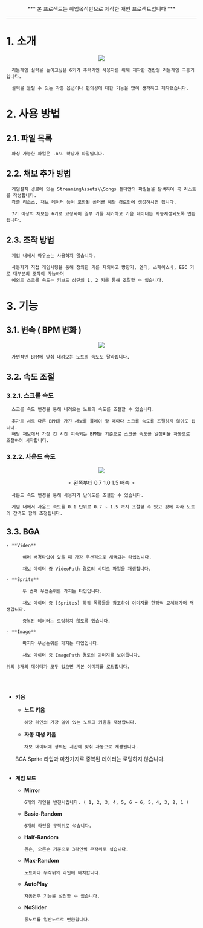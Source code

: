 
<p align="center"> *** 본 프로젝트는 취업목적만으로 제작한 개인 프로젝트입니다 ***
      
- - -
      
# 1. 소개
<p align="center"> <img src="https://user-images.githubusercontent.com/19517385/192090994-a74490b6-86d2-41c1-ac09-f3453efd69c3.gif"> 

      리듬게임 실력을 높이고싶은 6키가 주력키인 사용자를 위해 제작한 건반형 리듬게임 구동기입니다.
      
      실력을 늘릴 수 있는 각종 옵션이나 편의성에 대한 기능을 많이 생각하고 제작했습니다.

# 2. 사용 방법
## 2.1. 파일 목록
      
      파싱 가능한 파일은 .osu 확장자 파일입니다.
      
## 2.2. 채보 추가 방법

      게임설치 경로에 있는 StreamingAssets\\Songs 폴더안의 파일들을 탐색하여 곡 리스트를 작성합니다.
      각종 리소스, 채보 데이터 등이 포함된 폴더를 해당 경로안에 생성하시면 됩니다.
      
      7키 이상의 채보는 6키로 고정되어 일부 키를 제거하고 키음 데이터는 자동재생되도록 변환됩니다.
      
## 2.3. 조작 방법
      
      게임 내에서 마우스는 사용하지 않습니다.
      
      사용자가 직접 게임세팅을 통해 정의한 키를 제외하고 방향키, 엔터, 스페이스바, ESC 키로 대부분의 조작이 가능하며
      예외로 스크롤 속도는 키보드 상단의 1, 2 키를 통해 조절할 수 있습니다.

# 3. 기능
## 3.1. 변속 ( BPM 변화 )
<p align="center"> <img src="https://user-images.githubusercontent.com/19517385/192090996-143422c0-63f3-4b4f-ab86-39d1c3b0af73.gif">    
            
      가변적인 BPM에 맞춰 내려오는 노트의 속도도 달라집니다.
      
## 3.2. 속도 조절
### 3.2.1. 스크롤 속도
      
      스크롤 속도 변경을 통해 내려오는 노트의 속도를 조절할 수 있습니다.
      
      추가로 서로 다른 BPM을 가진 채보를 플레이 할 때마다 스크롤 속도를 조절하지 않아도 됩니다.
      해당 채보에서 가장 긴 시간 지속되는 BPM을 기준으로 스크롤 속도를 일정비율 자동으로 조절하여 시작합니다.
      
### 3.2.2. 사운드 속도
<p align="center"> <img src="https://user-images.githubusercontent.com/19517385/192102583-13d6f6a2-4513-43c0-b0ff-0c9246b72707.gif">
<p align="center"> < 왼쪽부터 0.7  1.0  1.5 배속 >
                
      사운드 속도 변경을 통해 사용자가 난이도를 조절할 수 있습니다.
    
      게임 내에서 사운드 속도를 0.1 단위로 0.7 ~ 1.5 까지 조절할 수 있고 값에 따라 노트의 간격도 함께 조정됩니다.
    
## 3.3. BGA
    - **Video**
        
          여러 배경타입이 있을 때 가장 우선적으로 채택되는 타입입니다.
        
          채보 데이터 중 VideoPath 경로의 비디오 파일을 재생합니다.
                
    - **Sprite**
        
          두 번째 우선순위를 가지는 타입입니다.
        
          채보 데이터 중 [Sprites] 하위 목록들을 참조하여 이미지를 한장씩 교체해가며 재생합니다.
        
          중복된 데이터는 로딩하지 않도록 했습니다.
        
    - **Image**
        
          마지막 우선순위를 가지는 타입입니다.
        
          채보 데이터 중 ImagePath 경로의 이미지를 보여줍니다.
    
    위의 3개의 데이터가 모두 없으면 기본 이미지를 로딩합니다.
<br></br>

- **키음**
    - **노트 키음**
        
          해당 라인의 가장 앞에 있는 노트의 키음을 재생합니다.
        
    - **자동 재생 키음**
        
          채보 데이터에 정의된 시간에 맞춰 자동으로 재생됩니다.
        
    
    BGA Sprite 타입과 마찬가지로 중복된 데이터는 로딩하지 않습니다.
<br></br>

- **게임 모드**
    - **Mirror**
        
          6개의 라인을 반전시킵니다. ( 1, 2, 3, 4, 5, 6 → 6, 5, 4, 3, 2, 1 )
        
    - **Basic-Random**
        
          6개의 라인을 무작위로 섞습니다.
        
    - **Half-Random**
        
          왼손, 오른손 기준으로 3라인씩 무작위로 섞습니다.
        
    - **Max-Random**
        
          노트마다 무작위의 라인에 배치합니다.
        
    - **AutoPlay**
        
          자동연주 기능을 설정할 수 있습니다.
        
    - **NoSlider**
        
          롱노트를 일반노트로 변환합니다.
